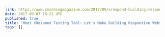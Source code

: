 ```yaml
---
link: https://www.smashingmagazine.com/2017/09/xrespond-building-responsive-websites-simpler/
date: 2017-09-07 15:22 UTC
published: true
title: 'Meet XRespond Testing Tool: Let’s Make Building Responsive Websites Simpler'
tags: []
---
```



